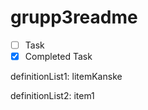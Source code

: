 # grupp3readme

- [ ] Task
- [x] Completed Task

definitionList1: litemKanske


definitionList2: item1

